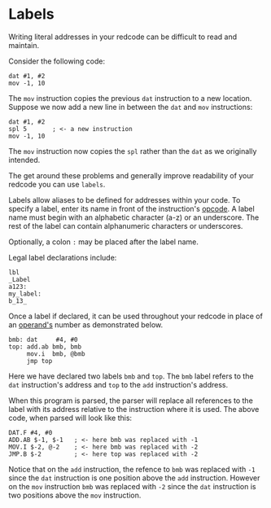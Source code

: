 # Labels

Writing literal addresses in your redcode can be difficult to read and maintain.

Consider the following code:

```redcode
dat #1, #2
mov -1, 10
```

The `mov` instruction copies the previous `dat` instruction to a new location. Suppose we now add a new line in between the `dat` and `mov` instructions:

```redcode
dat #1, #2
spl 5       ; <- a new instruction
mov -1, 10
```

The `mov` instruction now copies the `spl` rather than the `dat` as we originally intended.

The get around these problems and generally improve readability of your redcode you can use `labels`.

Labels allow aliases to be defined for addresses within your code. To specify a label, enter its name in front of the instruction's [opcode](opcodes). A label name must begin with an alphabetic character (a-z) or an underscore. The rest of the label can contain alphanumeric characters or underscores.

Optionally, a colon `:` may be placed after the label name.

Legal label declarations include:

```redcode
lbl
_Label
a123:
my_label:
b_13_
```

Once a label if declared, it can be used throughout your redcode in place of an [operand's](operands) number as demonstrated below.

```redcode
bmb: dat     #4, #0
top: add.ab bmb, bmb
     mov.i  bmb, @bmb
     jmp top
```

Here we have declared two labels `bmb` and `top`. The `bmb` label refers to the `dat` instruction's address and `top` to the `add` instruction's address.

When this program is parsed, the parser will replace all references to the label with its address relative to the instruction where it is used. The above code, when parsed will look like this:

```redcode
DAT.F #4, #0
ADD.AB $-1, $-1   ; <- here bmb was replaced with -1
MOV.I $-2, @-2    ; <- here bmb was replaced with -2
JMP.B $-2         ; <- here top was replaced with -2
```

Notice that on the `add` instruction, the refence to `bmb` was replaced with `-1` since the `dat` instruction is one position above the `add` instruction. However on the `mov` instruction `bmb` was replaced with `-2` since the `dat` instruction is two positions above the `mov` instruction.
